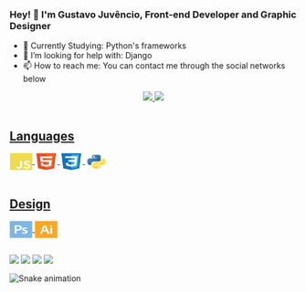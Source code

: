 ### Hey! 👋 I'm Gustavo Juvêncio, Front-end Developer and Graphic Designer 

<!-- - 🔭 I’m currently working on ... -->
- 📖 Currently Studying: Python's frameworks
- 🤔 I’m looking for help with: Django
- 📫 How to reach me: You can contact me through the social networks below 

<div align="center">
  <a href="https://github.com/gustavo-crtl">
  <img height="180em" src="https://github-readme-stats.vercel.app/api?username=gustavo-crtl&show_icons=true&theme=dark&include_all_commits=true&count_private=true"/>
  <img height="180em" src="https://github-readme-stats.vercel.app/api/top-langs/?username=gustavo-crtl&layout=compact&langs_count=7&theme=dark"/>
</div>
<div style="display: inline_block"><br>
  <h2>Languages</h2>
  <img align="center" alt="Juvs-Js" height="30" width="40" src="https://raw.githubusercontent.com/devicons/devicon/master/icons/javascript/javascript-plain.svg">
  <img align="center" alt="Juvs-HTML" height="30" width="40" src="https://raw.githubusercontent.com/devicons/devicon/master/icons/html5/html5-original.svg">
  <img align="center" alt="Juvs-CSS" height="30" width="40" src="https://raw.githubusercontent.com/devicons/devicon/master/icons/css3/css3-original.svg">
  <img align="center" alt="Juvs-Python" height="30" width="40" src="https://raw.githubusercontent.com/devicons/devicon/master/icons/python/python-original.svg">
</div>
<div style="display: inline_block"><br>
  <h2>Design</h2>
  <img align="center" alt="Juvs-Ps" height="30" width="40" src="https://raw.githubusercontent.com/devicons/devicon/master/icons/photoshop/photoshop-plain.svg">
  <img align="center" alt="Juvs-HTML" height="30" width="40" src="https://raw.githubusercontent.com/devicons/devicon/master/icons/illustrator/illustrator-plain.svg">
</div>

  ## 
<div>
  <a href="https://www.instagram.com/_gustavojuvencio/" target="_blank"><img src="https://img.shields.io/badge/-Instagram-%23E4405F?style=for-the-badge&logo=instagram&logoColor=white" target="_blank"></a>
  <a href="https://www.linkedin.com/in/gustavo-developerweb/" target="_blank"><img src="https://img.shields.io/badge/-LinkedIn-%230077B5?style=for-the-badge&logo=linkedin&logoColor=white" target="_blank"></a> 
  <a href = "https://www.facebook.com/gustavo.juvencio.7"><img src="https://img.shields.io/badge/Facebook-1877F2?style=for-the-badge&logo=facebook&logoColor=white" target="_blank"></a>
  <a href = "mailto:gustavo.juvencio10@gmail.com"><img src="https://img.shields.io/badge/-Gmail-%23333?style=for-the-badge&logo=gmail&logoColor=white" target="_blank"></a>
 
  ![Snake animation](https://github.com/gustavo-crtl/gustavo-crtl/blob/output/github-contribution-grid-snake.svg)
 
</div>

